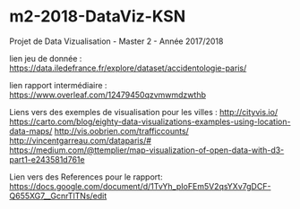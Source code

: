 # m2-2018-DataViz-KSN
Projet de Data Vizualisation - Master 2 - Année 2017/2018

lien jeu de donnée :
https://data.iledefrance.fr/explore/dataset/accidentologie-paris/

lien rapport intermédiaire :
https://www.overleaf.com/12479450qzvmwmdzwthb

Liens vers des exemples de visualisation pour les villes : http://cityvis.io/ https://carto.com/blog/eighty-data-visualizations-examples-using-location-data-maps/ http://vis.oobrien.com/trafficcounts/ http://vincentgarreau.com/dataparis/# https://medium.com/@ttemplier/map-visualization-of-open-data-with-d3-part1-e243581d761e

Lien vers des References pour le rapport: https://docs.google.com/document/d/1TvYh_pIoFEm5V2qsYXv7gDCF-Q655XG7__GcnrTlTNs/edit
